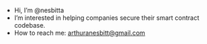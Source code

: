 - Hi, I’m @nesbitta
- I’m interested in helping companies secure their smart contract codebase.
- How to reach me: arthuranesbitt@gmail.com

<!---
nesbitta/nesbitta is a ✨ special ✨ repository because its `README.md` (this file) appears on your GitHub profile.
You can click the Preview link to take a look at your changes.
--->
